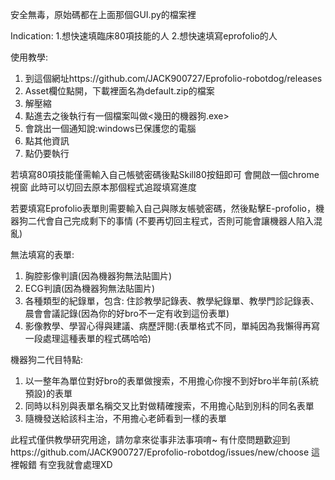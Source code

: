 安全無毒，原始碼都在上面那個GUI.py的檔案裡

Indication: 
1.想快速填臨床80項技能的人
2.想快速填寫eprofolio的人

使用教學:
1. 到這個網址https://github.com/JACK900727/Eprofolio-robotdog/releases
2. Asset欄位點開，下載裡面名為default.zip的檔案
3. 解壓縮
4. 點進去之後執行有一個檔案叫做<幾田的機器狗.exe>
5. 會跳出一個通知說:windows已保護您的電腦
6. 點其他資訊
7. 點仍要執行
 
若填寫80項技能僅需輸入自己帳號密碼後點Skill80按鈕即可
會開啟一個chrome視窗 此時可以切回去原本那個程式追蹤填寫進度

若要填寫Eprofolio表單則需要輸入自己與隊友帳號密碼，然後點擊E-profolio，機器狗二代會自己完成剩下的事情
(不要再切回主程式，否則可能會讓機器人陷入混亂)

無法填寫的表單:
1. 胸腔影像判讀(因為機器狗無法貼圖片) 
2. ECG判讀(因為機器狗無法貼圖片)
3. 各種類型的紀錄單，包含: 住診教學記錄表、教學紀錄單、教學門診記錄表、晨會會議記錄(因為你的好bro不一定有收到這份表單)
4. 影像教學、學習心得與建議、病歷評閱:(表單格式不同，單純因為我懶得再寫一段處理這種表單的程式碼哈哈)

機器狗二代目特點:
1. 以一整年為單位對好bro的表單做搜索，不用擔心你搜不到好bro半年前(系統預設)的表單
2. 同時以科別與表單名稱交叉比對做精確搜索，不用擔心貼到別科的同名表單
3. 隨機發送給該科主治，不用擔心老師看到一樣的表單


此程式僅供教學研究用途，請勿拿來從事非法事項唷~
有什麼問題歡迎到https://github.com/JACK900727/Eprofolio-robotdog/issues/new/choose 這裡報錯 有空我就會處理XD
